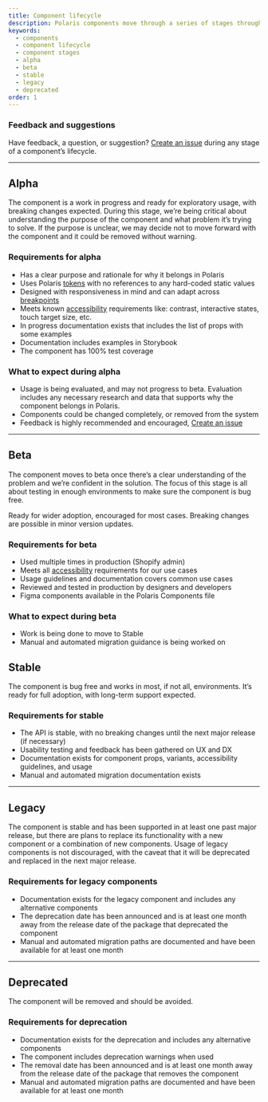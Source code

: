 ```yaml
---
title: Component lifecycle
description: Polaris components move through a series of stages throughout their lifecycle. Within each stage, a component must meet a set of requirements.
keywords:
  - components
  - component lifecycle
  - component stages
  - alpha
  - beta
  - stable
  - legacy
  - deprecated
order: 1
---
```


### Feedback and suggestions

Have feedback, a question, or suggestion? [Create an issue](https://github.com/Shopify/polaris/issues/new) during any stage of a component’s lifecycle.

---

## Alpha

The component is a work in progress and ready for exploratory usage, with breaking changes expected. During this stage, we’re being critical about understanding the purpose of the component and what problem it’s trying to solve. If the purpose is unclear, we may decide not to move forward with the component and it could be removed without warning.

### Requirements for alpha

- Has a clear purpose and rationale for why it belongs in Polaris
- Uses Polaris [tokens](https://polaris.shopify.com/tokens) with no references to any hard-coded static values
- Designed with responsiveness in mind and can adapt across [breakpoints](https://polaris.shopify.com/tokens/breakpoints)
- Meets known [accessibility](https://polaris.shopify.com/foundations/accessibility) requirements like: contrast, interactive states, touch target size, etc.
- In progress documentation exists that includes the list of props with some examples
- Documentation includes examples in Storybook
- The component has 100% test coverage

### What to expect during alpha

- Usage is being evaluated, and may not progress to beta. Evaluation includes any necessary research and data that supports why the component belongs in Polaris.
- Components could be changed completely, or removed from the system
- Feedback is highly recommended and encouraged, [Create an issue](https://github.com/Shopify/polaris/issues/new)

---

## Beta

The component moves to beta once there’s a clear understanding of the problem and we’re confident in the solution. The focus of this stage is all about testing in enough environments to make sure the component is bug free.

Ready for wider adoption, encouraged for most cases. Breaking changes are possible in minor version updates.

### Requirements for beta

- Used multiple times in production (Shopify admin)
- Meets all [accessibility](https://polaris.shopify.com/foundations/accessibility) requirements for our use cases
- Usage guidelines and documentation covers common use cases
- Reviewed and tested in production by designers and developers
- Figma components available in the Polaris Components file

### What to expect during beta

- Work is being done to move to Stable
- Manual and automated migration guidance is being worked on

## Stable

The component is bug free and works in most, if not all, environments. It’s ready for full adoption, with long-term support expected.

### Requirements for stable

- The API is stable, with no breaking changes until the next major release (if necessary)
- Usability testing and feedback has been gathered on UX and DX
- Documentation exists for component props, variants, accessibility guidelines, and usage
- Manual and automated migration documentation exists

---

## Legacy

The component is stable and has been supported in at least one past major release, but there are plans to replace its functionality with a new component or a combination of new components. Usage of legacy components is not discouraged, with the caveat that it will be deprecated and replaced in the next major release.

### Requirements for legacy components

- Documentation exists for the legacy component and includes any alternative components
- The deprecation date has been announced and is at least one month away from the release date of the package that deprecated the component
- Manual and automated migration paths are documented and have been available for at least one month

---

## Deprecated

The component will be removed and should be avoided.

### Requirements for deprecation

- Documentation exists for the deprecation and includes any alternative components
- The component includes deprecation warnings when used
- The removal date has been announced and is at least one month away from the release date of the package that removes the component
- Manual and automated migration paths are documented and have been available for at least one month
